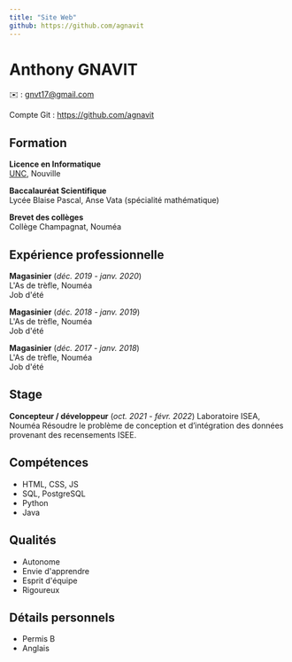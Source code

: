 ```yaml
---
title: "Site Web"
github: https://github.com/agnavit
---
```


# Anthony GNAVIT

✉️ : gnvt17@gmail.com

Compte Git : <a>https://github.com/agnavit</a>

## Formation

**Licence en Informatique**</br>
[UNC](https://unc.nc), Nouville

**Baccalauréat Scientifique**</br>
Lycée Blaise Pascal, Anse Vata (spécialité mathématique)

**Brevet des collèges**</br>
Collège Champagnat, Nouméa

## Expérience professionnelle

**Magasinier** (_déc. 2019 - janv. 2020_)</br>
L'As de trèfle, Nouméa</br>
Job d'été

**Magasinier** (_déc. 2018 - janv. 2019_)</br>
L'As de trèfle, Nouméa</br>
Job d'été

**Magasinier** (_déc. 2017 - janv. 2018_)</br>
L'As de trèfle, Nouméa </br>
Job d'été

## Stage

**Concepteur / développeur** (_oct. 2021 - févr. 2022_)
Laboratoire ISEA, Nouméa
Résoudre le problème de conception et d’intégration des données provenant des recensements ISEE.

## Compétences

- HTML, CSS, JS
- SQL, PostgreSQL
- Python
- Java

## Qualités

- Autonome
- Envie d'apprendre
- Esprit d'équipe
- Rigoureux

## Détails personnels

- Permis B
- Anglais
